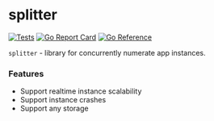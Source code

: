 # splitter

[![Tests](https://github.com/delivery-club/splitter/workflows/Tests/badge.svg)](https://github.com/delivery-club/splitter/blob/master/.github/workflows/ci.yml)
[![Go Report Card](https://goreportcard.com/badge/github.com/delivery-club/splitter)](https://goreportcard.com/report/github.com/delivery-club/splitter)
[![Go Reference](https://pkg.go.dev/badge/github.com/delivery-club/splitter.svg)](https://pkg.go.dev/github.com/delivery-club/splitter)

`splitter` - library for concurrently numerate app instances.

### Features

* Support realtime instance scalability
* Support instance crashes
* Support any storage

